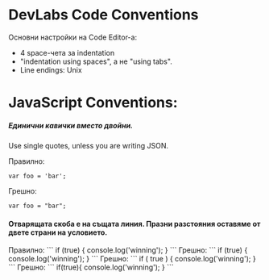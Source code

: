 <h1>DevLabs Code Conventions</h1>
Основни настройки на Code Editor-а:
<ul>
    <li>4 space-чета за indentation</li>
    <li>"indentation using spaces", а не "using tabs".</li>
    <li>Line endings: Unix</li>
</ul>

JavaScript Conventions:
========================
<h5>Единични кавички вместо двойни.</h5>
Use single quotes, unless you are writing JSON.

Правилно:
```
var foo = 'bar';
```
Грешно:
```
var foo = "bar";
```

<h4>Отварящата скоба е на същата линия. Празни разстояния оставяме от двете страни на условието.</h4>
Правилно:
```
if (true) {
  console.log('winning');
}
```
Грешно:
```
if (true)
{
  console.log('winning');
}
```
Грешно:
```
if ( true ) {
  console.log('winning');
}
```
Грешно:
```
if(true){
  console.log('winning');
}
```